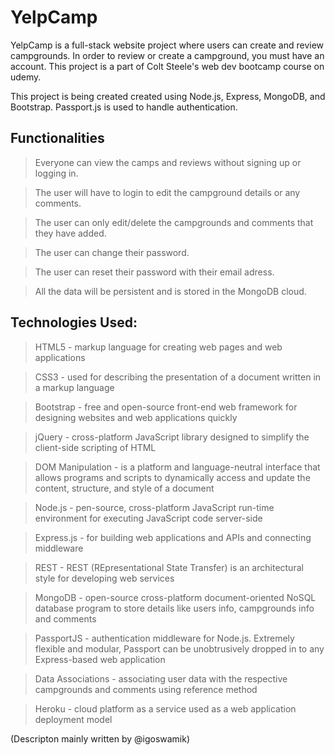 # YelpCamp
YelpCamp is a full-stack website project where users can create and review campgrounds.
In order to review or create a campground, you must have an account. This project is a part of Colt Steele's web dev bootcamp course on udemy.

This project is being created created using Node.js, Express, MongoDB, and Bootstrap. Passport.js is used to handle authentication.


## Functionalities

>Everyone can view the camps and reviews without signing up or logging in.

>The user will have to login to edit the campground details or any comments.

>The user can only edit/delete the campgrounds and comments that they have added.

>The user can change their password.

>The user can reset their password with their email adress.

>All the data will be persistent and is stored in the MongoDB cloud.

## Technologies Used:

>HTML5 - markup language for creating web pages and web applications

>CSS3 - used for describing the presentation of a document written in a markup language

>Bootstrap - free and open-source front-end web framework for designing websites and web applications quickly

>jQuery - cross-platform JavaScript library designed to simplify the client-side scripting of HTML

>DOM Manipulation - is a platform and language-neutral interface that allows programs and scripts to dynamically access and update the content, structure, and style of a document

>Node.js - pen-source, cross-platform JavaScript run-time environment for executing JavaScript code server-side

>Express.js - for building web applications and APIs and connecting middleware

>REST - REST (REpresentational State Transfer) is an architectural style for developing web services

>MongoDB - open-source cross-platform document-oriented NoSQL database program to store details like users info, campgrounds info and comments

>PassportJS - authentication middleware for Node.js. Extremely flexible and modular, Passport can be unobtrusively dropped in to any Express-based web application

>Data Associations - associating user data with the respective campgrounds and comments using reference method

>Heroku - cloud platform as a service used as a web application deployment model

(Descripton mainly written by @igoswamik)
